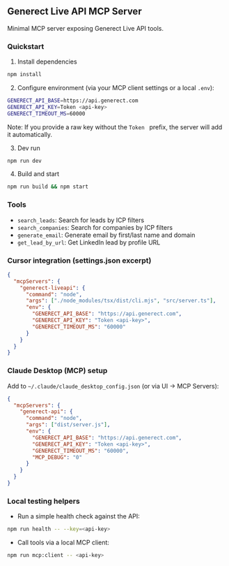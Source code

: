 ## Generect Live API MCP Server

Minimal MCP server exposing Generect Live API tools.

### Quickstart

1) Install dependencies

```bash
npm install
```

2) Configure environment (via your MCP client settings or a local `.env`):

```bash
GENERECT_API_BASE=https://api.generect.com
GENERECT_API_KEY=Token <api-key>
GENERECT_TIMEOUT_MS=60000
```

Note: If you provide a raw key without the `Token ` prefix, the server will add it automatically.

3) Dev run

```bash
npm run dev
```

4) Build and start

```bash
npm run build && npm start
```

### Tools

- `search_leads`: Search for leads by ICP filters
- `search_companies`: Search for companies by ICP filters
- `generate_email`: Generate email by first/last name and domain
- `get_lead_by_url`: Get LinkedIn lead by profile URL

### Cursor integration (settings.json excerpt)

```json
{
  "mcpServers": {
    "generect-liveapi": {
      "command": "node",
      "args": ["./node_modules/tsx/dist/cli.mjs", "src/server.ts"],
      "env": {
        "GENERECT_API_BASE": "https://api.generect.com",
        "GENERECT_API_KEY": "Token <api-key>",
        "GENERECT_TIMEOUT_MS": "60000"
      }
    }
  }
}
```

### Claude Desktop (MCP) setup

Add to `~/.claude/claude_desktop_config.json` (or via UI → MCP Servers):

```json
{
  "mcpServers": {
    "generect-api": {
      "command": "node",
      "args": ["dist/server.js"],
      "env": {
        "GENERECT_API_BASE": "https://api.generect.com",
        "GENERECT_API_KEY": "Token <api-key>",
        "GENERECT_TIMEOUT_MS": "60000",
        "MCP_DEBUG": "0"
      }
    }
  }
}
```

### Local testing helpers

- Run a simple health check against the API:

```bash
npm run health -- --key=<api-key>
```

- Call tools via a local MCP client:

```bash
npm run mcp:client -- <api-key>
```

